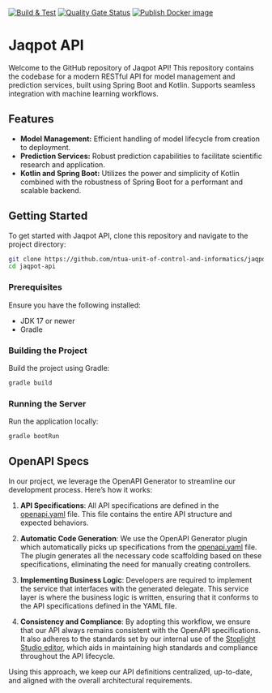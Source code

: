 [![Build & Test](https://github.com/ntua-unit-of-control-and-informatics/jaqpot-api/actions/workflows/build.yml/badge.svg)](https://github.com/ntua-unit-of-control-and-informatics/jaqpot-api/actions/workflows/build.yml) [![Quality Gate Status](https://sonarcloud.io/api/project_badges/measure?project=ntua-unit-of-control-and-informatics_jaqpot-api&metric=alert_status)](https://sonarcloud.io/summary/new_code?id=ntua-unit-of-control-and-informatics_jaqpot-api) [![Publish Docker image](https://github.com/ntua-unit-of-control-and-informatics/jaqpot-api/actions/workflows/publish.yml/badge.svg)](https://github.com/ntua-unit-of-control-and-informatics/jaqpot-api/actions/workflows/publish.yml)

# Jaqpot API

Welcome to the GitHub repository of Jaqpot API! This repository contains the codebase for a modern RESTful API for model
management and prediction services, built using Spring Boot and Kotlin. Supports seamless integration with machine
learning workflows.

## Features

- **Model Management:** Efficient handling of model lifecycle from creation to deployment.
- **Prediction Services:** Robust prediction capabilities to facilitate scientific research and application.
- **Kotlin and Spring Boot:** Utilizes the power and simplicity of Kotlin combined with the robustness of Spring Boot
  for a performant and scalable backend.

## Getting Started

To get started with Jaqpot API, clone this repository and navigate to the project directory:

```bash
git clone https://github.com/ntua-unit-of-control-and-informatics/jaqpot-api
cd jaqpot-api
```

### Prerequisites

Ensure you have the following installed:

- JDK 17 or newer
- Gradle

### Building the Project

Build the project using Gradle:

```bash
gradle build
```

### Running the Server

Run the application locally:

```bash
gradle bootRun
```

## OpenAPI Specs

In our project, we leverage the OpenAPI Generator to streamline our development process. Here’s how it works:

1. **API Specifications**: All API specifications are defined in the [openapi.yaml](src/main/resources/openapi.yaml)
   file. This file contains the entire API structure and expected behaviors.

2. **Automatic Code Generation**: We use the OpenAPI Generator plugin which automatically picks up specifications from
   the [openapi.yaml](src/main/resources/openapi.yaml) file. The plugin generates all the necessary code scaffolding
   based on these specifications, eliminating the need for manually creating controllers.

3. **Implementing Business Logic**: Developers are required to implement the service that interfaces with the generated
   delegate. This service layer is where the business logic is written, ensuring that it conforms to the API
   specifications defined in the YAML file.

4. **Consistency and Compliance**: By adopting this workflow, we ensure that our API always remains consistent with the
   OpenAPI specifications. It also adheres to the standards set by our internal use of
   the [Stoplight Studio editor](https://upcintua.stoplight.io/studio/jaqpot?importFiles=true), which aids in
   maintaining high standards and compliance throughout the API lifecycle.

Using this approach, we keep our API definitions centralized, up-to-date, and aligned with the overall architectural
requirements.




